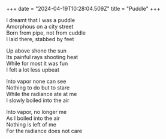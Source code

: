 +++
date = "2024-04-19T10:28:04.509Z"
title = "Puddle"
+++

I dreamt that I was a puddle\
Amorphous on a city street\
Born from pipe, not from cuddle\
I laid there, stabbed by feet

Up above shone the sun\
Its painful rays shooting heat\
While for most it was fun\
I felt a lot less upbeat

Into vapor none can see\
Nothing to do but to stare\
While the radiance ate at me\
I slowly boiled into the air

Into vapor, no longer me\
As I boiled into the air\
Nothing is left of me\
For the radiance does not care